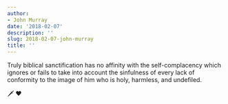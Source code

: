 ```yaml
---
author:
- John Murray
date: '2018-02-07'
description: ''
slug: 2018-02-07-john-murray
title: ''
---
```

Truly biblical sanctification has no affinity with the self-complacency which ignores or fails to take into account the sinfulness of every lack of conformity to the image of him who is holy, harmless, and undefiled.

🗡 ♥️



